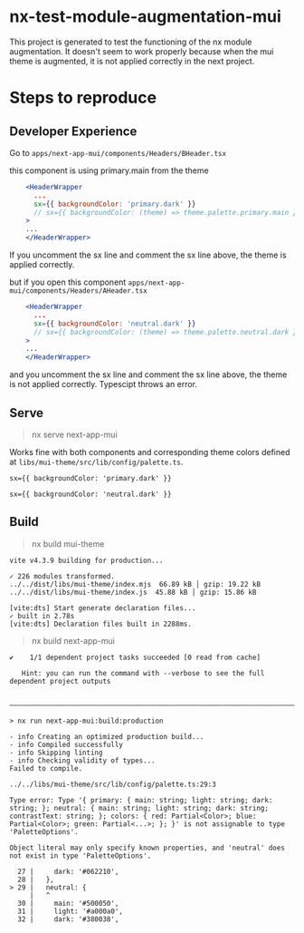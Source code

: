 # nx-test-module-augmentation-mui

This project is generated to test the functioning of the nx module augmentation. It doesn't seem to work properly because when the mui theme is augmented, it is not applied correctly in the next project.

# Steps to reproduce

## Developer Experience

Go to `apps/next-app-mui/components/Headers/BHeader.tsx`

this component is using primary.main from the theme

```jsx
    <HeaderWrapper
      ...
      sx={{ backgroundColor: 'primary.dark' }}
      // sx={{ backgroundColor: (theme) => theme.palette.primary.main }}
    >
    ...
    </HeaderWrapper>
```

If you uncomment the sx line and comment the sx line above, the theme is applied correctly.

but if you open this component `apps/next-app-mui/components/Headers/AHeader.tsx`

```jsx
    <HeaderWrapper
      ...
      sx={{ backgroundColor: 'neutral.dark' }}
      // sx={{ backgroundColor: (theme) => theme.palette.neutral.dark }}
    >
    ...
    </HeaderWrapper>
```

and you uncomment the sx line and comment the sx line above, the theme is not applied correctly. Typescipt throws an error.

## Serve

> nx serve next-app-mui

Works fine with both components and corresponding theme colors defined at `libs/mui-theme/src/lib/config/palette.ts`.

```
sx={{ backgroundColor: 'primary.dark' }}
```

```
sx={{ backgroundColor: 'neutral.dark' }}
```

## Build

> nx build mui-theme

```
vite v4.3.9 building for production...

✓ 226 modules transformed.
../../dist/libs/mui-theme/index.mjs  66.89 kB │ gzip: 19.22 kB
../../dist/libs/mui-theme/index.js  45.88 kB │ gzip: 15.86 kB

[vite:dts] Start generate declaration files...
✓ built in 2.78s
[vite:dts] Declaration files built in 2288ms.
```

> nx build next-app-mui

```
✔    1/1 dependent project tasks succeeded [0 read from cache]

   Hint: you can run the command with --verbose to see the full dependent project outputs

 ———————————————————————————————————————————————————————————————————————————

> nx run next-app-mui:build:production

- info Creating an optimized production build...
- info Compiled successfully
- info Skipping linting
- info Checking validity of types...
Failed to compile.

../../libs/mui-theme/src/lib/config/palette.ts:29:3

Type error: Type '{ primary: { main: string; light: string; dark: string; }; neutral: { main: string; light: string; dark: string; contrastText: string; }; colors: { red: Partial<Color>; blue: Partial<Color>; green: Partial<...>; }; }' is not assignable to type 'PaletteOptions'.

Object literal may only specify known properties, and 'neutral' does not exist in type 'PaletteOptions'.

  27 |     dark: '#062210',
  28 |   },
> 29 |   neutral: {
     |   ^
  30 |     main: '#500050',
  31 |     light: '#a000a0',
  32 |     dark: '#380038',

```
